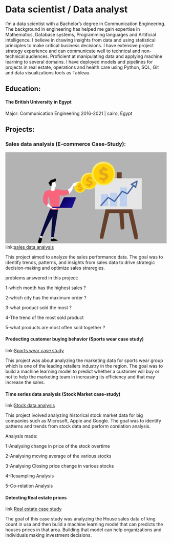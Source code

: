 # Data scientist / Data analyst
I’m a data scientist with a Bachelor’s degree in Communication Engineering. The background in engineering has helped me gain expertise in Mathematics, Database systems, Programming languages and Artificial intelligence. I believe in drawing insights from data and using statistical principles to make critical business decisions. I have extensive project strategy experience and can communicate well to technical and non-technical audiences. Proficient at manipulating data and applying machine learning to several domains. I have deployed models and pipelines for projects in real estate, operations and health care using Python, SQL, Git and data visualizations tools as Tableau.

## Education:
#### The British University in Egypt
Major: Communication Engineering
2016-2021 | cairo, Egypt

## Projects:
### Sales data analysis (E-commerce Case-Study):
![sales](https://github.com/zeyad751/Portfolio-/blob/a654924f6b7933530e175c7478d3fbe2418432a8/Sales.png)
link:[sales data analysis](https://github.com/zeyad751/zeayd-projects/blob/db620eba77b31ea4c98f80bac07cc629d3dbc924/Sales%20analysis%20.ipynb)

This project aimed to analyze the sales performance data. The goal was to identify trends, patterns, and insights from sales data to drive strategic decision-making and optimize sales straregies.

problems answered in this project:

1-which month has the highest sales ?

2-which city has the maximum order ?

3-what product sold the most ?

4-The trend of the most sold product

5-what products are most often sold together ?

#### Predecting customer buying behavior (Sports wear case study)
link:[Sports wear case study](https://github.com/zeyad751/zeayd-projects/blob/09110a4b27121835624805637f04c35d9bcd04de/sports%20wear%20Case%20Study%20.ipynb)

This project was about analyzing the marketing data for sports wear group which is one of the leading retailers industry in the region. The goal was to build a machine learning model to predict whether a customer will buy or not to help the marketing team in increasing its efficiency and that may increase the sales.

#### Time series data analysis (Stock Market case-study)
link:[Stock data analysis](https://github.com/zeyad751/zeayd-projects/blob/cfe5775773f1643c74e67326b9186527a0393f64/Stock%20analysis%20.ipynb)

This project ivolved analyzing historical stock market data for big companies such as Microsoft, Apple and Google. The goal was to identify patterns and trends from stock data and perform corelation analysis.

Analysis made:

1-Analysing change in price of the stock overtime

2-Analysing moving average of the various stocks 

3-Analysing Closing price change in various stocks

4-Resampling Analysis

5-Co-relation Analysis


#### Detecting Real estate prices
link [Real estate case study](https://github.com/zeyad751/zeayd-projects/blob/37f5b8eb1ff8d8f3b628bb5c3d4f1e8cbf79dd14/House_Sales_in_King_Count_USA.ipynb)

The goal of this case study was analyzing the House sales data of king count in usa and then bulid a machine learning model that can predicts the houses prices in that area. Building that model can help organizations and individuals making investment decisions.
